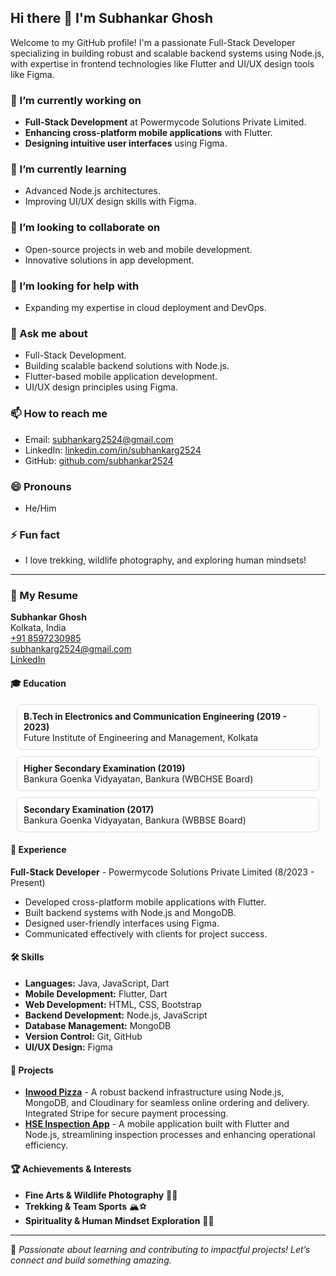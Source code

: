 ## Hi there 👋 I'm Subhankar Ghosh

Welcome to my GitHub profile! I'm a passionate Full-Stack Developer specializing in building robust and scalable backend systems using Node.js, with expertise in frontend technologies like Flutter and UI/UX design tools like Figma.

### 🔭 I’m currently working on
- **Full-Stack Development** at Powermycode Solutions Private Limited.
- **Enhancing cross-platform mobile applications** with Flutter.
- **Designing intuitive user interfaces** using Figma.

### 🌱 I’m currently learning
- Advanced Node.js architectures.
- Improving UI/UX design skills with Figma.

### 👯 I’m looking to collaborate on
- Open-source projects in web and mobile development.
- Innovative solutions in app development.

### 🤔 I’m looking for help with
- Expanding my expertise in cloud deployment and DevOps.

### 💬 Ask me about
- Full-Stack Development.
- Building scalable backend solutions with Node.js.
- Flutter-based mobile application development.
- UI/UX design principles using Figma.

### 📫 How to reach me
- Email: [subhankarg2524@gmail.com](mailto:subhankarg2524@gmail.com)
- LinkedIn: [linkedin.com/in/subhankarg2524](https://linkedin.com/in/subhankarg2524)
- GitHub: [github.com/subhankar2524](https://github.com/subhankar2524)

### 😄 Pronouns
- He/Him

### ⚡ Fun fact
- I love trekking, wildlife photography, and exploring human mindsets!

---
### 📜 My Resume

**Subhankar Ghosh**  
Kolkata, India  
[+91 8597230985](tel:+918597230985)  
[subhankarg2524@gmail.com](mailto:subhankarg2524@gmail.com)  
[LinkedIn](https://linkedin.com/in/subhankarg2524)  

#### 🎓 Education
<div>
  <div style="border:1px solid #ddd; padding:10px; margin:10px; border-radius:8px;">
    <strong>B.Tech in Electronics and Communication Engineering (2019 - 2023)</strong><br>
    Future Institute of Engineering and Management, Kolkata
  </div>
  <div style="border:1px solid #ddd; padding:10px; margin:10px; border-radius:8px;">
    <strong>Higher Secondary Examination (2019)</strong><br>
    Bankura Goenka Vidyayatan, Bankura (WBCHSE Board)
  </div>
  <div style="border:1px solid #ddd; padding:10px; margin:10px; border-radius:8px;">
    <strong>Secondary Examination (2017)</strong><br>
    Bankura Goenka Vidyayatan, Bankura (WBBSE Board)
  </div>
</div>

#### 💼 Experience
**Full-Stack Developer** - Powermycode Solutions Private Limited (8/2023 - Present)  
- Developed cross-platform mobile applications with Flutter.
- Built backend systems with Node.js and MongoDB.
- Designed user-friendly interfaces using Figma.
- Communicated effectively with clients for project success.

#### 🛠️ Skills
- **Languages:** Java, JavaScript, Dart
- **Mobile Development:** Flutter, Dart
- **Web Development:** HTML, CSS, Bootstrap
- **Backend Development:** Node.js, JavaScript
- **Database Management:** MongoDB
- **Version Control:** Git, GitHub
- **UI/UX Design:** Figma

#### 📂 Projects
- **[Inwood Pizza](https://github.com/subhankar2524/inwood_pizza)** - A robust backend infrastructure using Node.js, MongoDB, and Cloudinary for seamless online ordering and delivery. Integrated Stripe for secure payment processing.
- **[HSE Inspection App](https://github.com/subhankar2524/HSE_Buddy)** - A mobile application built with Flutter and Node.js, streamlining inspection processes and enhancing operational efficiency.

#### 🏆 Achievements & Interests
- **Fine Arts & Wildlife Photography** 🎨📸
- **Trekking & Team Sports** 🏔️⚽
- **Spirituality & Human Mindset Exploration** 🧘‍♂️

---
🚀 _Passionate about learning and contributing to impactful projects! Let’s connect and build something amazing._
